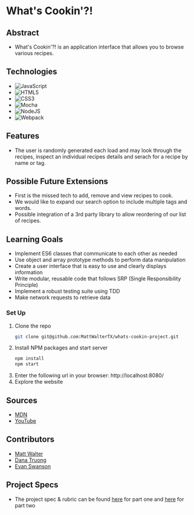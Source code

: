 # What's Cookin'?!

## Abstract
  - What's Cookin'?! is an application interface that allows you to browse various recipes. 

## Technologies
- ![JavaScript](https://img.shields.io/badge/javascript-%23323330.svg?style=for-the-badge&logo=javascript&logoColor=%23F7DF1E)
- ![HTML5](https://img.shields.io/badge/html5-%23E34F26.svg?style=for-the-badge&logo=html5&logoColor=white)
- ![CSS3](https://img.shields.io/badge/css3-%231572B6.svg?style=for-the-badge&logo=css3&logoColor=white)
- ![Mocha](https://img.shields.io/badge/-mocha-%238D6748?style=for-the-badge&logo=mocha&logoColor=white)
- ![NodeJS](https://img.shields.io/badge/node.js-6DA55F?style=for-the-badge&logo=node.js&logoColor=white)
- ![Webpack](https://img.shields.io/badge/webpack-%238DD6F9.svg?style=for-the-badge&logo=webpack&logoColor=black)

## Features
- The user is randomly generated each load and may look through the recipes, inspect an individual recipes details and serach for a recipe by name or tag.

## Possible Future Extensions
- First is the missed tech to add, remove and view recipes to cook.
- We would like to expand our search option to include multiple tags and words.
- Possible integration of a 3rd party library to allow reordering of our list of recipes.

## Learning Goals
- Implement ES6 classes that communicate to each other as needed
- Use object and array prototype methods to perform data manipulation
- Create a user interface that is easy to use and clearly displays information
- Write modular, reusable code that follows SRP (Single Responsibility Principle)
- Implement a robust testing suite using TDD
- Make network requests to retrieve data

### Set Up
1. Clone the repo
   ```sh
   git clone git@github.com:MattWalterTX/whats-cookin-project.git
   ```
2. Install NPM packages and start server
   ```sh
   npm install
   npm start
   ``` 
3. Enter the following url in your browser: http://localhost:8080/
4. Explore the website

## Sources
  - [MDN](http://developer.mozilla.org/en-US/)
  - [YouTube](https://www.youtube.com/)

## Contributors
  - [Matt Walter](https://github.com/MattWalterTX)
  - [Dana Truong](https://github.com/tramtram1130)
  - [Evan Swanson](https://github.com/EvanSSwanson)

## Project Specs
  - The project spec & rubric can be found [here](https://frontend.turing.edu/projects/whats-cookin-part-one.html) for part one and [here](https://frontend.turing.edu/projects/whats-cookin-part-two.html) for part two
 
